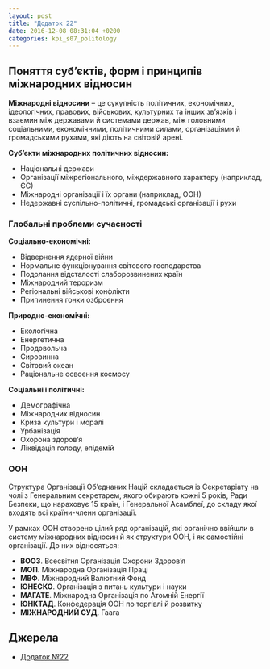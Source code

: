 ```yaml
---
layout: post
title: "Додаток 22"
date: 2016-12-08 08:31:04 +0200
categories: kpi_s07_politology
---
```


## Поняття суб’єктів, форм і принципів міжнародних відносин

**Міжнародні відносини** – це сукупність політичних, економічних, ідеологічних, правових, військових, культурних та інших зв’язків і взаємин між державами й системами держав, між головними соціальними, економічними, політичними силами, організаціями й громадськими рухами, які діють на світовій арені.


**Суб’єкти міжнародних політичних відносин:**

* Національні держави
* Організації міжрегіонального, міждержавного характеру (наприклад, ЄС)
* Міжнародні організації і їх органи (наприклад, ООН)
* Недержавні суспільно-політичні, громадські організації і рухи


### Глобальні проблеми сучасності

**Соціально-економічні:**

* Відвернення ядерної війни
* Нормальне функціонування світового господарства
* Подолання відсталості слаборозвинених країн
* Міжнародний тероризм
* Регіональні військові конфлікти
* Припинення гонки озброєння


**Природно-економічні:**

* Екологічна
* Енергетична
* Продовольча
* Сировинна
* Світовий океан
* Раціональне освоєння космосу


**Соціальні і політичні:**

* Демографічна
* Міжнародних відносин
* Криза культури і моралі
* Урбанізація
* Охорона здоров’я
* Ліквідація голоду, епідемій


### ООН

Структура Організації Об’єднаних Націй складається із Секретаріату на чолі з Генеральним секретарем, якого обирають кожні 5 років, Ради Безпеки, що нараховує 15 країн, і Генеральної Асамблеї, до складу якої входять всі країни-члени організації.

У рамках ООН створено цілий ряд організацій, які органічно ввійшли в систему міжнародних відносин й як структури ООН, і як самостійні організації. До них відносяться:

* **ВООЗ**. Всесвітня Організація Охорони Здоров’я
* **МОП**. Міжнародна Організація Праці
* **МВФ**. Міжнародний Валютний Фонд
* **ЮНЕСКО**. Організація з питань культури і науки
* **МАГАТЕ**. Міжнародна Організація по Атомній Енергії
* **ЮНКТАД**. Конфедерація ООН по торгівлі й розвитку
* **МІЖНАРОДНИЙ СУД**. Гаага


## Джерела

   - [Додаток №22](https://pp.vk.me/c636020/v636020122/36e10/nUe3XlZx5zk.jpg)
